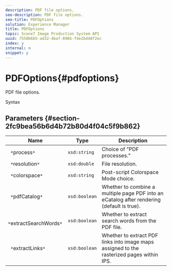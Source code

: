 ```yaml
---
description: PDF file options.
seo-description: PDF file options.
seo-title: PDFOptions
solution: Experience Manager
title: PDFOptions
topic: Scene7 Image Production System API
uuid: 7558b6b5-ad32-4baf-896b-f4e2bd48f2ec
index: y
internal: n
snippet: y
---
```


# PDFOptions{#pdfoptions}

PDF file options.

 Syntax 

## Parameters {#section-2fc9bea56b6d4b72b80d4f04c5f9b862}

|  Name  | Type  | Description  |
|---|---|---|
|  ` *`process`*`  | `xsd:string`  | Choice of "PDF processes."  |
|  ` *`resolution`*`  | `xsd:double`  | File resolution.  |
|  ` *`colorspace`*`  | `xsd:string`  | Post-script Colorspace Mode choice.  |
|  ` *`pdfCatalog`*`  | `xsd:boolean`  | Whether to combine a multiple page PDF into an eCatalog after rendering (default is true).  |
|  ` *`extractSearchWords`*`  | `xsd:boolean`  | Whether to extract search words from the PDF file.  |
|  ` *`extractLinks`*`  | `xsd:boolean`  | Whether to extract PDF links into image maps assigned to the rasterized pages within IPS.  |

